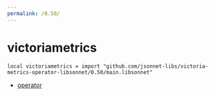 ```yaml
---
permalink: /0.50/
---
```


# victoriametrics

```jsonnet
local victoriametrics = import "github.com/jsonnet-libs/victoria-metrics-operator-libsonnet/0.50/main.libsonnet"
```



* [operator](operator/index.md)